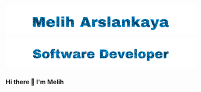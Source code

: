 <h1 align="center">
  <img src="https://github.com/meliharslankaya/meliharslankaya/blob/main/Melih%20Arslankaya.svg" alt="Melih Arslankaya" />
  <img src="https://github.com/meliharslankaya/meliharslankaya/blob/main/Software%20Developer.svg" alt="Software Developer" />
</h1>


### Hi there 👋 I'm Melih



<!--
**meliharslankaya/meliharslankaya** is a ✨ _special_ ✨ repository because its `README.md` (this file) appears on your GitHub profile.

Here are some ideas to get you started:

- 🔭 I’m currently working on ...
- 🌱 I’m currently learning ...
- 👯 I’m looking to collaborate on ...
- 🤔 I’m looking for help with ...
- 💬 Ask me about ...
- 📫 How to reach me: ...
- 😄 Pronouns: ...
- ⚡ Fun fact: ...
-->
